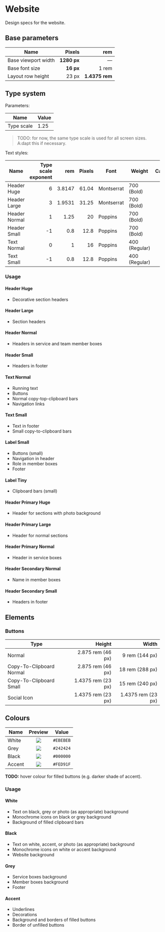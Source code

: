 # Website

Design specs for the website.

## Base parameters

| Name                |      Pixels |            rem |
|---------------------|------------:|---------------:|
| Base viewport width | **1280 px** |              — |
| Base font size      |   **16 px** |          1 rem |
| Layout row height   |       23 px | **1.4375 rem** |

## Type system

Parameters:

| Name       | Value |
|------------|-------|
| Type scale | 1.25  |

> TODO: for now, the same type scale is used for all screen sizes. A:dapt this if necessary.

Text styles:

| Name          | Type scale exponent |    rem | Pixels | Font       | Weight        | Capitalisation | Underline | Line height |
|---------------|--------------------:|-------:|-------:|------------|---------------|---------------:|----------:|-------------|
| Header Huge   |                   6 | 3.8147 |  61.04 | Montserrat | 700 (Bold)    |       All Caps |    0.3 em | —           |
| Header Large  |                   3 | 1.9531 |  31.25 | Montserrat | 700 (Bold)    |       All Caps |   0.25 em | —           |
| Header Normal |                   1 |   1.25 |     20 | Poppins    | 700 (Bold)    |         Normal |   0.25 em | —           |
| Header Small  |                  -1 |    0.8 |   12.8 | Poppins    | 700 (Bold)    |         Normal |   0.25 em | —           |
| Text Normal   |                   0 |      1 |     16 | Poppins    | 400 (Regular) |         Normal |         — | 1.4375 rem  |
| Text Small    |                  -1 |    0.8 |   12.8 | Poppins    | 400 (Regular) |         Normal |         — | —           |

### Usage

#### Header Huge

- Decorative section headers

#### Header Large

- Section headers

#### Header Normal

- Headers in service and team member boxes

#### Header Small

- Headers in footer

#### Text Normal

- Running text
- Buttons
- Normal copy-top-clipboard bars
- Navigation links

#### Text Small

- Text in footer
- Small copy-to-clipboard bars

#### Label Small

- Buttons (small)
- Navigation in header
- Role in member boxes
- Footer

#### Label Tiny

- Clipboard bars (small)

#### Header Primary Huge

- Header for sections with photo background

#### Header Primary Large

- Header for normal sections

#### Header Primary Normal

- Header in service boxes

#### Header Secondary Normal

- Name in member boxes

#### Header Secondary Small

- Headers in footer

## Elements

### Buttons

| Type                     | Height             | Width              |
|--------------------------|-------------------:|-------------------:|
| Normal                   | 2.875 rem (46 px)  | 9 rem (144 px)     |
| Copy-To-Clipboard Normal | 2.875 rem (46 px)  | 18 rem (288 px)    |
| Copy-To-Clipboard Small  | 1.4375 rem (23 px) | 15 rem (240 px)    |
| Social Icon              | 1.4375 rem (23 px) | 1.4375 rem (23 px) |

## Colours

| Name   |                          Preview                         | Value     |
|--------|:--------------------------------------------------------:|-----------|
| White  | ![](https://via.placeholder.com/15/EBEBEB/000000?text=+) | `#EBEBEB` |
| Grey   | ![](https://via.placeholder.com/15/242424/000000?text=+) | `#242424` |
| Black  | ![](https://via.placeholder.com/15/000000/000000?text=+) | `#000000` |
| Accent | ![](https://via.placeholder.com/15/FED91F/000000?text=+) | `#FED91F` |

**TODO:** hover colour for filled buttons (e.g. darker shade of accent).

### Usage

#### White

- Text on black, grey or photo (as appropriate) background
- Monochrome icons on black or grey background
- Background of filled clipboard bars

#### Black

- Text on white, accent, or photo (as appropriate) background
- Monochrome icons on white or accent background
- Website background

#### Grey

- Service boxes background
- Member boxes background
- Footer

#### Accent

- Underlines
- Decorations
- Background and borders of filled buttons
- Border of unfilled buttons
